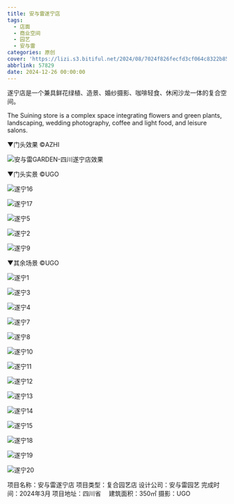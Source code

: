 ```yaml
---
title: 安与雷遂宁店
tags:
  - 店面
  - 商业空间
  - 园艺
  - 安与雷
categories: 原创
cover: 'https://lizi.s3.bitiful.net/2024/08/7024f826fecfd3cf064c8322b85c0da2.jpg'
abbrlink: 57829
date: 2024-12-26 00:00:00
---
```

遂宁店是一个兼具鲜花绿植、造景、婚纱摄影、咖啡轻食、休闲沙龙一体的复合空间。

The Suining store is a complex space integrating flowers and green plants, landscaping, wedding photography, coffee and light food, and leisure salons.

▼门头效果 ©AZHI

![安与雷GARDEN-四川遂宁店效果](https://lizi.s3.bitiful.net/2024/08/5cfad5b69f6a5a3828ef35bd276c850a.jpg)

▼门头实景 ©UGO

![遂宁16](https://lizi.s3.bitiful.net/2024/08/7024f826fecfd3cf064c8322b85c0da2.jpg)

![遂宁17](https://lizi.s3.bitiful.net/2024/08/ae6b6e19d08ef66382c07735f389045d.jpg)

![遂宁5](https://lizi.s3.bitiful.net/2024/08/1c9ec35edec273fc75bc2828c5b8d727.jpg)

![遂宁2](https://lizi.s3.bitiful.net/2024/08/d9a1ffa5421708d422cd1c90d3e32a27.jpg)

![遂宁9](https://lizi.s3.bitiful.net/2024/08/1cabf045717f0dc688fd7943805ff9c6.jpg)

▼其余场景 ©UGO

![遂宁1](https://lizi.s3.bitiful.net/2024/08/2dbd7bc59441a682bd4d8454923c6453.jpg)

![遂宁3](https://lizi.s3.bitiful.net/2024/08/e232a09ea3093c6dbfc4ce419971de12.jpg)

![遂宁4](https://lizi.s3.bitiful.net/2024/08/e6ea51861adbf4993d187275d8a5cb12.jpg)

![遂宁7](https://lizi.s3.bitiful.net/2024/08/a26319764a23259d71095cb85bed31ae.jpg)

![遂宁8](https://lizi.s3.bitiful.net/2024/08/b9e926849d5de810a56f63fa232d8cfb.jpg)

![遂宁10](https://lizi.s3.bitiful.net/2024/08/15427973e1aef99a02384310ad8b869c.jpg)

![遂宁11](https://lizi.s3.bitiful.net/2024/08/a4abe879cadffd3e31b6760afa9aafea.jpg)

![遂宁12](https://lizi.s3.bitiful.net/2024/08/825f18c6c4c8535f530c9a56c0dcc7c0.jpg)

![遂宁13](https://lizi.s3.bitiful.net/2024/08/e1c3ae6fa2a7f42fe61f583bc092c6f9.jpg)

![遂宁14](https://lizi.s3.bitiful.net/2024/08/c652bf8ffc2cde43d08fb119f979adb5.jpg)

![遂宁15](https://lizi.s3.bitiful.net/2024/08/0ca890f4a52adf8bab662651e32f44a8.jpg)

![遂宁18](https://lizi.s3.bitiful.net/2024/08/b4ee062f466bfc25f7601c4303591ee8.jpg)

![遂宁19](https://lizi.s3.bitiful.net/2024/08/deb77d8c115ba103d77551e6fbfe3f67.jpg)

![遂宁20](https://lizi.s3.bitiful.net/2024/08/24fa9e4d637a4158568160be1945d2c8.jpg)

项目名称：安与雷遂宁店
项目类型：复合园艺店
设计公司：安与雷园艺
完成时间：2024年3月
项目地址：四川省　
建筑面积：350㎡
摄影：UGO